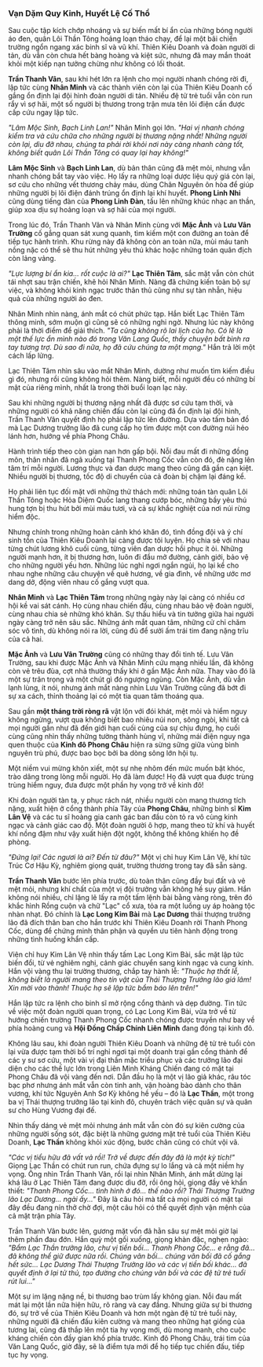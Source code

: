 ### Vạn Dặm Quy Kinh, Huyết Lệ Cố Thổ

Sau cuộc tập kích chớp nhoáng và sự biến mất bí ẩn của những bóng người áo đen, quân Lôi Thần Tông hoảng loạn tháo chạy, để lại một bãi chiến trường ngổn ngang xác binh sĩ và vũ khí. Thiên Kiêu Doanh và đoàn người di tản, dù vẫn còn chưa hết bàng hoàng và kiệt sức, nhưng đã may mắn thoát khỏi một kiếp nạn tưởng chừng như không có lối thoát.

**Trần Thanh Vân**, sau khi hét lớn ra lệnh cho mọi người nhanh chóng rời đi, lập tức cùng **Nhân Minh** và các thành viên còn lại của Thiên Kiêu Doanh cố gắng ổn định lại đội hình đoàn người di tản. Nhiều đệ tử trẻ tuổi vẫn còn run rẩy vì sợ hãi, một số người bị thương trong trận mưa tên lôi điện cần được cấp cứu ngay lập tức.

_"Lâm Mộc Sinh, Bạch Linh Lan!"_ Nhân Minh gọi lớn. _"Hai vị nhanh chóng kiểm tra và cứu chữa cho những người bị thương nặng nhất! Những người còn lại, dìu đỡ nhau, chúng ta phải rời khỏi nơi này càng nhanh càng tốt, không biết quân Lôi Thần Tông có quay lại hay không!"_

**Lâm Mộc Sinh** và **Bạch Linh Lan**, dù bản thân cũng đã mệt mỏi, nhưng vẫn nhanh chóng bắt tay vào việc. Họ lấy ra những loại dược liệu quý giá còn lại, sơ cứu cho những vết thương chảy máu, dùng Chân Nguyên ôn hòa để giúp những người bị lôi điện đánh trúng ổn định lại khí huyết. **Phong Linh Nhi** cũng dùng tiếng đàn của **Phong Linh Đàn**, tấu lên những khúc nhạc an thần, giúp xoa dịu sự hoảng loạn và sợ hãi của mọi người.

Trong lúc đó, Trần Thanh Vân và Nhân Minh cùng với **Mặc Ảnh** và **Lưu Vân Trường** cố gắng quan sát xung quanh, tìm kiếm một con đường an toàn để tiếp tục hành trình. Khu rừng này đã không còn an toàn nữa, mùi máu tanh nồng nặc có thể sẽ thu hút những yêu thú khác hoặc những toán quân địch còn lảng vảng.

_"Lực lượng bí ẩn kia... rốt cuộc là ai?"_ **Lạc Thiên Tâm**, sắc mặt vẫn còn chút tái nhợt sau trận chiến, khẽ hỏi Nhân Minh. Nàng đã chứng kiến toàn bộ sự việc, và không khỏi kinh ngạc trước thân thủ cũng như sự tàn nhẫn, hiệu quả của những người áo đen.

Nhân Minh nhìn nàng, ánh mắt có chút phức tạp. Hắn biết Lạc Thiên Tâm thông minh, sớm muộn gì cũng sẽ có những nghi ngờ. Nhưng lúc này không phải là thời điểm để giải thích. _"Ta cũng không rõ lai lịch của họ. Có lẽ là một thế lực ẩn mình nào đó trong Văn Lang Quốc, thấy chuyện bất bình ra tay tương trợ. Dù sao đi nữa, họ đã cứu chúng ta một mạng."_ Hắn trả lời một cách lấp lửng.

Lạc Thiên Tâm nhìn sâu vào mắt Nhân Minh, dường như muốn tìm kiếm điều gì đó, nhưng rồi cũng không hỏi thêm. Nàng biết, mỗi người đều có những bí mật của riêng mình, nhất là trong thời buổi loạn lạc này.

Sau khi những người bị thương nặng nhất đã được sơ cứu tạm thời, và những người có khả năng chiến đấu còn lại cũng đã ổn định lại đội hình, Trần Thanh Vân quyết định họ phải lập tức lên đường. Dựa vào tấm bản đồ mà Lạc Dương trưởng lão đã cung cấp họ tìm được một con đường núi hẻo lánh hơn, hướng về phía Phong Châu.

Hành trình tiếp theo còn gian nan hơn gấp bội. Nỗi đau mất đi những đồng môn, thân nhân đã ngã xuống tại Thanh Phong Cốc vẫn còn đó, đè nặng lên tâm trí mỗi người. Lương thực và đan dược mang theo cũng đã gần cạn kiệt. Nhiều người bị thương, tốc độ di chuyển của cả đoàn bị chậm lại đáng kể.

Họ phải liên tục đối mặt với những thử thách mới: những toán tàn quân Lôi Thần Tông hoặc Hỏa Diệm Quốc lang thang cướp bóc, những bầy yêu thú hung tợn bị thu hút bởi mùi máu tươi, và cả sự khắc nghiệt của nơi núi rừng hiểm độc.

Nhưng chính trong những hoàn cảnh khó khăn đó, tình đồng đội và ý chí sinh tồn của Thiên Kiêu Doanh lại càng được tôi luyện. Họ chia sẻ với nhau từng chút lương khô cuối cùng, từng viên đan dược hồi phục ít ỏi. Những người mạnh hơn, ít bị thương hơn, luôn đi đầu mở đường, cảnh giới, bảo vệ cho những người yếu hơn. Những lúc nghỉ ngơi ngắn ngủi, họ lại kể cho nhau nghe những câu chuyện về quê hương, về gia đình, về những ước mơ dang dở, động viên nhau cố gắng vượt qua.

**Nhân Minh** và **Lạc Thiên Tâm** trong những ngày này lại càng có nhiều cơ hội kề vai sát cánh. Họ cùng nhau chiến đấu, cùng nhau bảo vệ đoàn người, cùng nhau chia sẻ những khó khăn. Sự thấu hiểu và tin tưởng giữa hai người ngày càng trở nên sâu sắc. Những ánh mắt quan tâm, những cử chỉ chăm sóc vô tình, dù không nói ra lời, cũng đủ để sưởi ấm trái tim đang nặng trĩu của cả hai.

**Mặc Ảnh** và **Lưu Vân Trường** cũng có những thay đổi tinh tế. Lưu Vân Trường, sau khi được Mặc Ảnh và Nhân Minh cứu mạng nhiều lần, đã không còn vẻ trêu đùa, cợt nhả thường thấy khi ở gần Mặc Ảnh nữa. Thay vào đó là một sự trân trọng và một chút gì đó ngượng ngùng. Còn Mặc Ảnh, dù vẫn lạnh lùng, ít nói, nhưng ánh mắt nàng nhìn Lưu Vân Trường cũng đã bớt đi sự xa cách, thỉnh thoảng lại có một tia quan tâm thoáng qua.

Sau gần **một tháng trời ròng rã** vật lộn với đói khát, mệt mỏi và hiểm nguy không ngừng, vượt qua không biết bao nhiêu núi non, sông ngòi, khi tất cả mọi người gần như đã đến giới hạn cuối cùng của sự chịu đựng, họ cuối cùng cũng nhìn thấy những tường thành hùng vĩ, những mái điện nguy nga quen thuộc của **Kinh đô Phong Châu** hiện ra sừng sững giữa vùng bình nguyên trù phú, được bao bọc bởi ba dòng sông lớn hội tụ.

Một niềm vui mừng khôn xiết, một sự nhẹ nhõm đến mức muốn bật khóc, trào dâng trong lòng mỗi người. Họ đã làm được! Họ đã vượt qua được trùng trùng hiểm nguy, đưa được một phần hy vọng trở về kinh đô!

Khi đoàn người tàn tạ, y phục rách nát, nhiều người còn mang thương tích nặng, xuất hiện ở cổng thành phía Tây của **Phong Châu**, những binh sĩ **Kim Lân Vệ** và các tu sĩ hoàng gia canh gác ban đầu còn tỏ ra vô cùng kinh ngạc và cảnh giác cao độ. Một đoàn người ô hợp, mang theo tử khí và huyết khí nồng đậm như vậy xuất hiện đột ngột, không thể không khiến họ đề phòng.

_"Đứng lại! Các ngươi là ai? Đến từ đâu?"_ Một vị chỉ huy Kim Lân Vệ, khí tức Trúc Cơ Hậu Kỳ, nghiêm giọng quát, trường thương trong tay đã sẵn sàng.

**Trần Thanh Vân** bước lên phía trước, dù toàn thân cũng đầy bụi đất và vẻ mệt mỏi, nhưng khí chất của một vị đội trưởng vẫn không hề suy giảm. Hắn không nói nhiều, chỉ lặng lẽ lấy ra một tấm lệnh bài bằng vàng ròng, trên đó khắc hình Rồng cuộn và chữ "Lạc" cổ xưa, tỏa ra một luồng uy áp hoàng tộc nhàn nhạt. Đó chính là **Lạc Long Kim Bài** mà **Lạc Dương** thái thượng trưởng lão đã đích thân ban cho hắn trước khi Thiên Kiêu Doanh rời Thanh Phong Cốc, dùng để chứng minh thân phận và quyền ưu tiên hành động trong những tình huống khẩn cấp.

Viên chỉ huy Kim Lân Vệ nhìn thấy tấm Lạc Long Kim Bài, sắc mặt lập tức biến đổi, từ vẻ nghiêm nghị, cảnh giác chuyển sang kinh ngạc và cung kính. Hắn vội vàng thu lại trường thương, chắp tay hành lễ: _"Thuộc hạ thất lễ, không biết là người mang theo tín vật của Thái Thượng Trưởng lão giá lâm! Xin mời vào thành! Thuộc hạ sẽ lập tức bẩm báo lên trên!"_

Hắn lập tức ra lệnh cho binh sĩ mở rộng cổng thành và dẹp đường. Tin tức về việc một đoàn người quan trọng, có Lạc Long Kim Bài, vừa trở về từ hướng chiến trường Thanh Phong Cốc nhanh chóng được truyền như bay về phía hoàng cung và **Hội Đồng Chấp Chính Liên Minh** đang đóng tại kinh đô.

Không lâu sau, khi đoàn người Thiên Kiêu Doanh và những đệ tử trẻ tuổi còn lại vừa được tạm thời bố trí nghỉ ngơi tại một doanh trại gần cổng thành để các y sư sơ cứu, một vài vị đại thần mặc triều phục và các trưởng lão đại diện cho các thế lực lớn trong Liên Minh Kháng Chiến đang có mặt tại Phong Châu đã vội vàng đến nơi. Dẫn đầu họ là một vị lão giả khác, râu tóc bạc phơ nhưng ánh mắt vẫn còn tinh anh, vận hoàng bào dành cho thân vương, khí tức Nguyên Anh Sơ Kỳ không hề yếu – đó là **Lạc Thần**, một trong ba vị Thái thượng trưởng lão tại kinh đô, chuyên trách việc quân sự và quân sư cho Hùng Vương đại đế.

Nhìn thấy dáng vẻ mệt mỏi nhưng ánh mắt vẫn còn đó sự kiên cường của những người sống sót, đặc biệt là những gương mặt trẻ tuổi của Thiên Kiêu Doanh, **Lạc Thần** không khỏi xúc động, bước chân cũng có chút vội vã.

_"Các vị tiểu hữu đã vất vả rồi! Trở về được đến đây đã là một kỳ tích!"_ Giọng Lạc Thần có chút run run, chứa đựng sự lo lắng và cả một niềm hy vọng. Ông nhìn Trần Thanh Vân, rồi lại nhìn Nhân Minh, ánh mắt dừng lại khá lâu ở Lạc Thiên Tâm đang được dìu đỡ, rồi ông hỏi, giọng đầy vẻ khẩn thiết: _"Thanh Phong Cốc... tình hình ở đó... thế nào rồi? Thái Thượng Trưởng lão Lạc Dương... ngài ấy..."_ Đây là câu hỏi mà tất cả mọi người có mặt tại đây đều đang nín thở chờ đợi, một câu hỏi có thể quyết định vận mệnh của cả mặt trận phía Tây.

Trần Thanh Vân bước lên, gương mặt vốn đã hằn sâu sự mệt mỏi giờ lại thêm phần đau đớn. Hắn quỳ một gối xuống, giọng khàn đặc, nghẹn ngào: _"Bẩm Lạc Thần trưởng lão, chư vị tiền bối... Thanh Phong Cốc... e rằng đã... đã không thể giữ được nữa rồi. Chúng vãn bối... chúng vãn bối đã cố gắng hết sức... Lạc Dương Thái Thượng Trưởng lão và các vị tiền bối khác... đã quyết định ở lại tử thủ, tạo đường cho chúng vãn bối và các đệ tử trẻ tuổi rút lui..."_

Một sự im lặng nặng nề, bi thương bao trùm lấy không gian. Nỗi đau mất mát lại một lần nữa hiện hữu, rõ ràng và cay đắng. Nhưng giữa sự bi thương đó, sự trở về của Thiên Kiêu Doanh và hơn một ngàn đệ tử trẻ tuổi này, những người đã chiến đấu kiên cường và mang theo những hạt giống của tương lai, cũng đã thắp lên một tia hy vọng mới, dù mong manh, cho cuộc kháng chiến còn đầy gian khổ phía trước. Kinh đô Phong Châu, trái tim của Văn Lang Quốc, giờ đây, sẽ là điểm tựa mới để họ tiếp tục chiến đấu, tiếp tục hy vọng.

